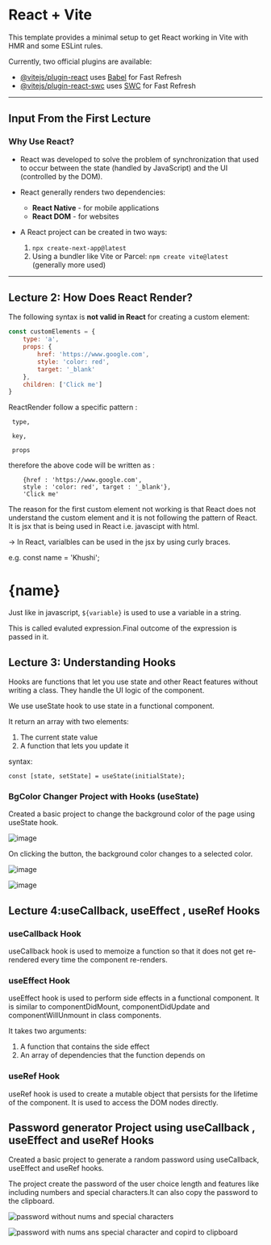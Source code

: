 # React + Vite

This template provides a minimal setup to get React working in Vite with HMR and some ESLint rules.

Currently, two official plugins are available:

- [@vitejs/plugin-react](https://github.com/vitejs/vite-plugin-react/blob/main/packages/plugin-react/README.md) uses [Babel](https://babeljs.io/) for Fast Refresh
- [@vitejs/plugin-react-swc](https://github.com/vitejs/vite-plugin-react-swc) uses [SWC](https://swc.rs/) for Fast Refresh

---

## Input From the First Lecture

### Why Use React?

- React was developed to solve the problem of synchronization that used to occur between the state (handled by JavaScript) and the UI (controlled by the DOM).
  
- React generally renders two dependencies:
    - **React Native** - for mobile applications
    - **React DOM** - for websites

- A React project can be created in two ways:
    1. `npx create-next-app@latest`
    2. Using a bundler like Vite or Parcel: `npm create vite@latest` (generally more used)

---

## Lecture 2: How Does React Render?

The following syntax is **not valid in React** for creating a custom element:

```javascript
const customElements = {
    type: 'a',
    props: {
        href: 'https://www.google.com',
        style: 'color: red',
        target: '_blank'
    },
    children: ['Click me']
}
```

ReactRender follow a specific pattern :

     type,

     key,

     props

therefore the above code will be written as : 

```    'a' ,
    {href : 'https://www.google.com', 
    style : 'color: red', target : '_blank'},
    'Click me'
```

The reason for the first custom element not working is that React does not understand the custom element and it is not following the pattern of React. It is jsx that is being used in React i.e. javascipt with html. 


-> In React, varialbles can be used in the jsx by using curly braces.

   e.g. const name = 'Khushi';
        <h1>{name}</h1>

Just like in javascript, `${variable}` is used to use a variable in a string. 

This is called evaluted expression.Final outcome of the expression is passed in it.


## Lecture 3: Understanding Hooks

Hooks are functions that let you use state and other React features without writing a class.
They handle the UI logic of the component.

We use useState hook to use state in a functional component.

It return an array with two elements:
1. The current state value
2. A function that lets you update it

syntax: 
```
const [state, setState] = useState(initialState);
```


### BgColor Changer Project with Hooks (useState)

Created a basic project to change the background color of the page using useState hook.

![image](<Screenshot 2025-02-19 at 10.29.48 AM.png>)


On clicking the button, the background color changes to a selected color.


![image](<Screenshot 2025-02-19 at 10.30.13 AM.png>)

![image](<Screenshot 2025-02-19 at 10.30.28 AM.png>)


## Lecture 4:useCallback, useEffect , useRef  Hooks


### useCallback Hook

useCallback hook is used to memoize a function so that it does not get re-rendered every time the component re-renders.

### useEffect Hook

useEffect hook is used to perform side effects in a functional component. It is similar to componentDidMount, componentDidUpdate and componentWillUnmount in class components. 

It takes two arguments:
1. A function that contains the side effect
2. An array of dependencies that the function depends on    

### useRef Hook

useRef hook is used to create a mutable object that persists for the lifetime of the component. It is used to access the DOM nodes directly.

## Password generator Project using useCallback , useEffect and useRef Hooks

Created a basic project to generate a random password using useCallback, useEffect and useRef hooks.

The project create the password of the user choice length and features like including numbers and special characters.It can also copy the password to the clipboard.

![password without nums and special characters](<Screenshot 2025-02-19 at 4.58.42 PM.png>)


![password with nums ans special character and copird to clipboard](<Screenshot 2025-02-19 at 4.59.19 PM.png>)